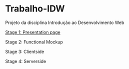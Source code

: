 # Trabalho-IDW
Projeto da disciplina Introdução ao Desenvolvimento Web


[Stage 1: Presentation page](https://github.com/Misterio77/Trabalho-IDW/tree/b6af987136f75a9ebc49ca7d6b462c8b90bc4eb5)

Stage 2: Functional Mockup

Stage 3: Clientside

Stage 4: Serverside
